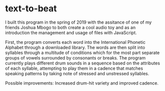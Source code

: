 # text-to-beat

I built this program in the spring of 2019 with the assitance of one of my friends Joshua Mbogo to both create a cool audio toy and as an introduction the management and usage of files with JavaScript.  

First, the program converts each word into the International Phonetic Alphabet through a downloaded library.  The words are then split into syllables through a multitude of conditions which for the most part separate groups of vowels surrounded by consonants or breaks.  The program currently plays different drum sounds in a sequence based on the attributes of each syllable, attempting to play them in a cadence that matches speaking patterns by taking note of stressed and unstressed syllables.  

Possible improvements: Increased drum-hit variety and improved cadence.
